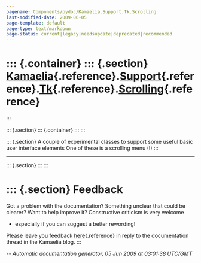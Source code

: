 ```yaml
---
pagename: Components/pydoc/Kamaelia.Support.Tk.Scrolling
last-modified-date: 2009-06-05
page-template: default
page-type: text/markdown
page-status: current|legacy|needsupdate|deprecated|recommended
---
```

::: {.container}
::: {.section}
[Kamaelia](/Components/pydoc/Kamaelia.html){.reference}.[Support](/Components/pydoc/Kamaelia.Support.html){.reference}.[Tk](/Components/pydoc/Kamaelia.Support.Tk.html){.reference}.[Scrolling](/Components/pydoc/Kamaelia.Support.Tk.Scrolling.html){.reference}
=================================================================================================================================================================================================================================================================
:::

::: {.section}
::: {.container}
:::
:::

::: {.section}
A couple of experimental classes to support some useful basic user
interface elements One of these is a scrolling menu (!)
:::

------------------------------------------------------------------------

::: {.section}
:::
:::

::: {.section}
Feedback
========

Got a problem with the documentation? Something unclear that could be
clearer? Want to help improve it? Constructive criticism is very welcome
- especially if you can suggest a better rewording!

Please leave you feedback
[here](../../../cgi-bin/blog/blog.cgi?rm=viewpost&nodeid=1142023701){.reference}
in reply to the documentation thread in the Kamaelia blog.
:::

*\-- Automatic documentation generator, 05 Jun 2009 at 03:01:38 UTC/GMT*
